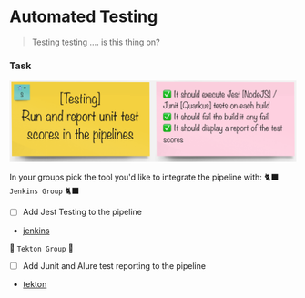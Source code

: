 # Automated Testing
> Testing testing .... is this thing on?

### Task
![task-testing](./images/task-testing.png)

In your groups pick the tool you'd like to integrate the pipeline with:
🐈‍⬛ `Jenkins Group` 🐈‍⬛
- [ ] Add Jest Testing to the pipeline
- [jenkins](3-revenge-of-the-automated-testing/2a-jenkins.md)

🐅 `Tekton Group` 🐅
- [ ] Add Junit and Alure test reporting to the pipeline
- [tekton](3-revenge-of-the-automated-testing/2b-tekton.md)